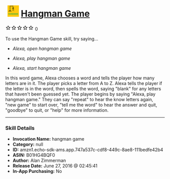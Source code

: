 # &nbsp;<img src="skill_icon" alt="Hangman Game icon" width="36"> [Hangman Game](http://alexa.amazon.com/#skills/amzn1.echo-sdk-ams.app.747a537c-cdf8-449c-8ae8-111bedfe42b4)
![0 stars](../../images/ic_star_border_black_18dp_1x.png)![0 stars](../../images/ic_star_border_black_18dp_1x.png)![0 stars](../../images/ic_star_border_black_18dp_1x.png)![0 stars](../../images/ic_star_border_black_18dp_1x.png)![0 stars](../../images/ic_star_border_black_18dp_1x.png) 0

To use the Hangman Game skill, try saying...

* *Alexa, open hangman game*

* *Alexa, play hangman game*

* *Alexa, start hangman game*

In this word game, Alexa chooses a word and tells the player how many letters are in it.  The player picks a letter from A to Z. Alexa tells the player if the letter is in the word, then spells the word, saying "blank" for any letters that haven't been guessed yet.
The player begins by saying "Alexa, play hangman game."  They can say "repeat" to hear the know letters again, "new game" to start over, "tell me the word" to hear the answer and quit, "goodbye" to quit, or "help" for more information.

***

### Skill Details

* **Invocation Name:** hangman game
* **Category:** null
* **ID:** amzn1.echo-sdk-ams.app.747a537c-cdf8-449c-8ae8-111bedfe42b4
* **ASIN:** B01HG4BQF0
* **Author:** Alan Zimmerman
* **Release Date:** June 27, 2016 @ 02:45:41
* **In-App Purchasing:** No
